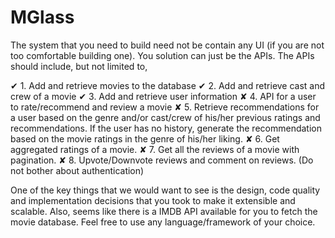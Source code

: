 MGlass
======================

The system that you need to build need not be contain any UI​ ​(if you are not too comfortable building one). You solution can just be the APIs. The APIs should include, but not limited to,

✔ 1. Add and retrieve movies to the database
✔ 2. Add and retrieve cast and crew of a movie
✔ 3. Add and retrieve user information
✘ 4. API for a user to rate/recommend  and review a movie
✘ 5. Retrieve recommendations for a user based on the genre and/or cast/crew of his/her previous ratings and recommendations. If the user has no history, generate the recommendation based on the movie ratings in the genre of his/her liking.
✘ 6. Get aggregated ratings of a movie.
✘ 7. Get all the reviews of a movie with pagination.
✘ 8. Upvote/Downvote reviews and comment on reviews.
(Do not bother about authentication)

One of the key things that we would want to see ​is ​the desig​n,​ code quality and implementation decisions that you took to make it extensible and scalable. Also, seems like there is a IMDB API available for you to fetch the movie database. Feel free to use any language/framework of your choice.
